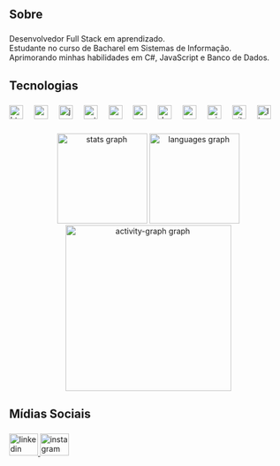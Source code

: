 <h2 align="left">Sobre</h2>

###

<p align="left">Desenvolvedor Full Stack em aprendizado.<br>Estudante no curso de Bacharel em Sistemas de Informação.<br>Aprimorando minhas habilidades em C#, JavaScript e Banco de Dados.</p>

###

<h2 align="left">Tecnologias</h2>

###

<div align="left">
  <img src="https://cdn.jsdelivr.net/gh/devicons/devicon/icons/html5/html5-original.svg" height="25" alt="html5 logo"  />
  <img width="12" />
  <img src="https://cdn.jsdelivr.net/gh/devicons/devicon/icons/css3/css3-original.svg" height="25" alt="css3 logo"  />
  <img width="12" />
  <img src="https://skillicons.dev/icons?i=js" height="25" alt="javascript logo"  />
  <img width="12" />
  <img src="https://cdn.jsdelivr.net/gh/devicons/devicon/icons/python/python-original.svg" height="25" alt="python logo"  />
  <img width="12" />
  <img src="https://skillicons.dev/icons?i=cs" height="25" alt="csharp logo"  />
  <img width="12" />
  <img src="https://skillicons.dev/icons?i=c" height="25" alt="c logo"  />
  <img width="12" />
  <img src="https://skillicons.dev/icons?i=dotnet" height="25" alt="dot-net logo"  />
  <img width="12" />
  <img src="https://cdn.jsdelivr.net/gh/devicons/devicon/icons/vscode/vscode-original.svg" height="25" alt="vscode logo"  />
  <img width="12" />
  <img src="https://cdn.jsdelivr.net/gh/devicons/devicon/icons/microsoftsqlserver/microsoftsqlserver-plain.svg" height="25" alt="microsoftsqlserver logo"  />
  <img width="12" />
  <img src="https://cdn.jsdelivr.net/gh/devicons/devicon/icons/git/git-original.svg" height="25" alt="git logo"  />
  <img width="12" />
  <img src="https://cdn.jsdelivr.net/gh/devicons/devicon/icons/linux/linux-original.svg" height="25" alt="linux logo"  />
</div>

###

<div align="center">
  <img src="https://github-readme-stats.vercel.app/api?username=LucasLuidy&hide_title=false&hide_rank=false&show_icons=true&include_all_commits=true&count_private=true&disable_animations=false&theme=github_dark&locale=pt-br&hide_border=false&order=1" height="163" alt="stats graph"  />
  <img src="https://github-readme-stats.vercel.app/api/top-langs?username=LucasLuidy&locale=pt-br&hide_title=false&layout=compact&card_width=320&langs_count=6&theme=github_dark&hide_border=false&order=2" height="163" alt="languages graph"  />
  <img src="https://github-readme-activity-graph.vercel.app/graph?username=LucasLuidy&radius=16&theme=github-dark&area=true&order=5" height="300" alt="activity-graph graph"  />
</div>

###

<h2 align="left">Mídias Sociais</h2>

###

<div align="left">
  <a href="https://www.linkedin.com/in/lucas-luidy-aab4b0320/" target="_blank">
    <img src="https://raw.githubusercontent.com/maurodesouza/profile-readme-generator/master/src/assets/icons/social/linkedin/default.svg" width="52" height="40" alt="linkedin logo"  />
  </a>
  <a href="https://www.instagram.com/luidytolentino/?utm_source=qr&igsh=MW5lZW42cXVib3o1cQ%3D%3D" target="_blank">
    <img src="https://raw.githubusercontent.com/maurodesouza/profile-readme-generator/master/src/assets/icons/social/instagram/default.svg" width="52" height="40" alt="instagram logo"  />
  </a>
</div>

###
